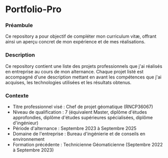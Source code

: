 # Portfolio-Pro

### Préambule
Ce repository a pour objectif de compléter mon curriculum vitæ, offrant ainsi un aperçu concret de mon expérience et de mes réalisations.

### Description
Ce repository contient une liste des projets professionnels que j'ai réalisés en entreprise au cours de mon alternance.
Chaque projet listé est accompagné d'une description mettant en avant les compétences que j'ai acquises, les technologies utilisées et les résultats obtenus.

### Contexte
* Titre professionnel visé : Chef de projet géomatique (RNCP36067)
* Niveau de qualification : 7 (équivalent Master, diplôme d'études approfondies, diplôme d'études supérieures spécialisées, diplôme d'ingénieur)
* Période d'alternance : Septembre 2023 à Septembre 2025
* Domaine de l'entreprise : Bureau d'ingénierie et de conseils en environnement
* Formation précédente : Technicienne Géomaticienne (Septembre 2022 à Septembre 2023)
